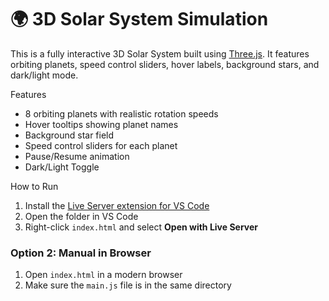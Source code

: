 # 🌍 3D Solar System Simulation

This is a fully interactive 3D Solar System built using [Three.js](https://threejs.org/). It features orbiting planets, speed control sliders, hover labels, background stars, and dark/light mode.

Features

- 8 orbiting planets with realistic rotation speeds
- Hover tooltips showing planet names
- Background star field
- Speed control sliders for each planet
- Pause/Resume animation
- Dark/Light Toggle


How to Run
1. Install the [Live Server extension for VS Code](https://marketplace.visualstudio.com/items?itemName=ritwickdey.LiveServer)
2. Open the folder in VS Code
3. Right-click `index.html` and select **Open with Live Server**

### Option 2: Manual in Browser
1. Open `index.html` in a modern browser 
2. Make sure the `main.js` file is in the same directory



